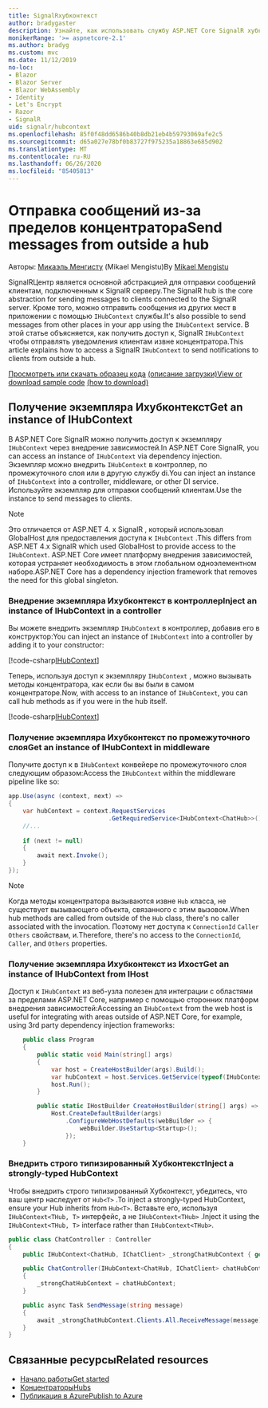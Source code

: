 ```yaml
---
title: SignalRхубконтекст
author: bradygaster
description: Узнайте, как использовать службу ASP.NET Core SignalR хубконтекст для отправки уведомлений клиентам за пределами концентратора.
monikerRange: '>= aspnetcore-2.1'
ms.author: bradyg
ms.custom: mvc
ms.date: 11/12/2019
no-loc:
- Blazor
- Blazor Server
- Blazor WebAssembly
- Identity
- Let's Encrypt
- Razor
- SignalR
uid: signalr/hubcontext
ms.openlocfilehash: 85f0f48dd6586b40b8db21eb4b59793069afe2c5
ms.sourcegitcommit: d65a027e78bf0b83727f975235a18863e685d902
ms.translationtype: MT
ms.contentlocale: ru-RU
ms.lasthandoff: 06/26/2020
ms.locfileid: "85405813"
---
```

# <a name="send-messages-from-outside-a-hub"></a><span data-ttu-id="203f3-103">Отправка сообщений из-за пределов концентратора</span><span class="sxs-lookup"><span data-stu-id="203f3-103">Send messages from outside a hub</span></span>

<span data-ttu-id="203f3-104">Авторы: [Микаэль Менгисту](https://twitter.com/MikaelM_12) (Mikael Mengistu)</span><span class="sxs-lookup"><span data-stu-id="203f3-104">By [Mikael Mengistu](https://twitter.com/MikaelM_12)</span></span>

<span data-ttu-id="203f3-105">SignalRЦентр является основной абстракцией для отправки сообщений клиентам, подключенным к SignalR серверу.</span><span class="sxs-lookup"><span data-stu-id="203f3-105">The SignalR hub is the core abstraction for sending messages to clients connected to the SignalR server.</span></span> <span data-ttu-id="203f3-106">Кроме того, можно отправить сообщения из других мест в приложении с помощью `IHubContext` службы.</span><span class="sxs-lookup"><span data-stu-id="203f3-106">It's also possible to send messages from other places in your app using the `IHubContext` service.</span></span> <span data-ttu-id="203f3-107">В этой статье объясняется, как получить доступ к, SignalR `IHubContext` чтобы отправлять уведомления клиентам извне концентратора.</span><span class="sxs-lookup"><span data-stu-id="203f3-107">This article explains how to access a SignalR `IHubContext` to send notifications to clients from outside a hub.</span></span>

<span data-ttu-id="203f3-108">[Просмотреть или скачать образец кода](https://github.com/dotnet/AspNetCore.Docs/tree/master/aspnetcore/signalr/hubcontext/sample/) [(описание загрузки)](xref:index#how-to-download-a-sample)</span><span class="sxs-lookup"><span data-stu-id="203f3-108">[View or download sample code](https://github.com/dotnet/AspNetCore.Docs/tree/master/aspnetcore/signalr/hubcontext/sample/) [(how to download)](xref:index#how-to-download-a-sample)</span></span>

## <a name="get-an-instance-of-ihubcontext"></a><span data-ttu-id="203f3-109">Получение экземпляра Ихубконтекст</span><span class="sxs-lookup"><span data-stu-id="203f3-109">Get an instance of IHubContext</span></span>

<span data-ttu-id="203f3-110">В ASP.NET Core SignalR можно получить доступ к экземпляру `IHubContext` через внедрение зависимостей.</span><span class="sxs-lookup"><span data-stu-id="203f3-110">In ASP.NET Core SignalR, you can access an instance of `IHubContext` via dependency injection.</span></span> <span data-ttu-id="203f3-111">Экземпляр можно внедрить `IHubContext` в контроллер, по промежуточного слоя или в другую службу di.</span><span class="sxs-lookup"><span data-stu-id="203f3-111">You can inject an instance of `IHubContext` into a controller, middleware, or other DI service.</span></span> <span data-ttu-id="203f3-112">Используйте экземпляр для отправки сообщений клиентам.</span><span class="sxs-lookup"><span data-stu-id="203f3-112">Use the instance to send messages to clients.</span></span>

> [!NOTE]
> <span data-ttu-id="203f3-113">Это отличается от ASP.NET 4. x SignalR , который использовал GlobalHost для предоставления доступа к `IHubContext` .</span><span class="sxs-lookup"><span data-stu-id="203f3-113">This differs from ASP.NET 4.x SignalR which used GlobalHost to provide access to the `IHubContext`.</span></span> <span data-ttu-id="203f3-114">ASP.NET Core имеет платформу внедрения зависимостей, которая устраняет необходимость в этом глобальном одноэлементном наборе.</span><span class="sxs-lookup"><span data-stu-id="203f3-114">ASP.NET Core has a dependency injection framework that removes the need for this global singleton.</span></span>

### <a name="inject-an-instance-of-ihubcontext-in-a-controller"></a><span data-ttu-id="203f3-115">Внедрение экземпляра Ихубконтекст в контроллер</span><span class="sxs-lookup"><span data-stu-id="203f3-115">Inject an instance of IHubContext in a controller</span></span>

<span data-ttu-id="203f3-116">Вы можете внедрить экземпляр `IHubContext` в контроллер, добавив его в конструктор:</span><span class="sxs-lookup"><span data-stu-id="203f3-116">You can inject an instance of `IHubContext` into a controller by adding it to your constructor:</span></span>

[!code-csharp[IHubContext](hubcontext/sample/Controllers/HomeController.cs?range=12-19,57)]

<span data-ttu-id="203f3-117">Теперь, используя доступ к экземпляру `IHubContext` , можно вызывать методы концентратора, как если бы вы были в самом концентраторе.</span><span class="sxs-lookup"><span data-stu-id="203f3-117">Now, with access to an instance of `IHubContext`, you can call hub methods as if you were in the hub itself.</span></span>

[!code-csharp[IHubContext](hubcontext/sample/Controllers/HomeController.cs?range=21-25)]

### <a name="get-an-instance-of-ihubcontext-in-middleware"></a><span data-ttu-id="203f3-118">Получение экземпляра Ихубконтекст по промежуточного слоя</span><span class="sxs-lookup"><span data-stu-id="203f3-118">Get an instance of IHubContext in middleware</span></span>

<span data-ttu-id="203f3-119">Получите доступ к в `IHubContext` конвейере по промежуточного слоя следующим образом:</span><span class="sxs-lookup"><span data-stu-id="203f3-119">Access the `IHubContext` within the middleware pipeline like so:</span></span>

```csharp
app.Use(async (context, next) =>
{
    var hubContext = context.RequestServices
                            .GetRequiredService<IHubContext<ChatHub>>();
    //...
    
    if (next != null)
    {
        await next.Invoke();
    }
});
```

> [!NOTE]
> <span data-ttu-id="203f3-120">Когда методы концентратора вызываются извне `Hub` класса, не существует вызывающего объекта, связанного с этим вызовом.</span><span class="sxs-lookup"><span data-stu-id="203f3-120">When hub methods are called from outside of the `Hub` class, there's no caller associated with the invocation.</span></span> <span data-ttu-id="203f3-121">Поэтому нет доступа к `ConnectionId` `Caller` `Others` свойствам, и.</span><span class="sxs-lookup"><span data-stu-id="203f3-121">Therefore, there's no access to the `ConnectionId`, `Caller`, and `Others` properties.</span></span>

### <a name="get-an-instance-of-ihubcontext-from-ihost"></a><span data-ttu-id="203f3-122">Получение экземпляра Ихубконтекст из Ихост</span><span class="sxs-lookup"><span data-stu-id="203f3-122">Get an instance of IHubContext from IHost</span></span>

<span data-ttu-id="203f3-123">Доступ к `IHubContext` из веб-узла полезен для интеграции с областями за пределами ASP.NET Core, например с помощью сторонних платформ внедрения зависимостей:</span><span class="sxs-lookup"><span data-stu-id="203f3-123">Accessing an `IHubContext` from the web host is useful for integrating with areas outside of ASP.NET Core, for example, using 3rd party dependency injection frameworks:</span></span>

```csharp
    public class Program
    {
        public static void Main(string[] args)
        {
            var host = CreateHostBuilder(args).Build();
            var hubContext = host.Services.GetService(typeof(IHubContext<ChatHub>));
            host.Run();
        }

        public static IHostBuilder CreateHostBuilder(string[] args) =>
            Host.CreateDefaultBuilder(args)
                .ConfigureWebHostDefaults(webBuilder => {
                    webBuilder.UseStartup<Startup>();
                });
    }
```

### <a name="inject-a-strongly-typed-hubcontext"></a><span data-ttu-id="203f3-124">Внедрить строго типизированный Хубконтекст</span><span class="sxs-lookup"><span data-stu-id="203f3-124">Inject a strongly-typed HubContext</span></span>

<span data-ttu-id="203f3-125">Чтобы внедрить строго типизированный Хубконтекст, убедитесь, что ваш центр наследует от `Hub<T>` .</span><span class="sxs-lookup"><span data-stu-id="203f3-125">To inject a strongly-typed HubContext, ensure your Hub inherits from `Hub<T>`.</span></span> <span data-ttu-id="203f3-126">Вставьте его, используя `IHubContext<THub, T>` интерфейс, а не `IHubContext<THub>` .</span><span class="sxs-lookup"><span data-stu-id="203f3-126">Inject it using the `IHubContext<THub, T>` interface rather than `IHubContext<THub>`.</span></span>

```csharp
public class ChatController : Controller
{
    public IHubContext<ChatHub, IChatClient> _strongChatHubContext { get; }

    public ChatController(IHubContext<ChatHub, IChatClient> chatHubContext)
    {
        _strongChatHubContext = chatHubContext;
    }

    public async Task SendMessage(string message)
    {
        await _strongChatHubContext.Clients.All.ReceiveMessage(message);
    }
}
```

## <a name="related-resources"></a><span data-ttu-id="203f3-127">Связанные ресурсы</span><span class="sxs-lookup"><span data-stu-id="203f3-127">Related resources</span></span>

* [<span data-ttu-id="203f3-128">Начало работы</span><span class="sxs-lookup"><span data-stu-id="203f3-128">Get started</span></span>](xref:tutorials/signalr)
* [<span data-ttu-id="203f3-129">Концентраторы</span><span class="sxs-lookup"><span data-stu-id="203f3-129">Hubs</span></span>](xref:signalr/hubs)
* [<span data-ttu-id="203f3-130">Публикация в Azure</span><span class="sxs-lookup"><span data-stu-id="203f3-130">Publish to Azure</span></span>](xref:signalr/publish-to-azure-web-app)
